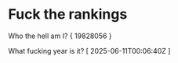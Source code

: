 # Fuck the rankings

Who the hell am I?
{ 19828056 }

What fucking year is it?
[ 2025-06-11T00:06:40Z ]
